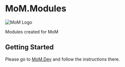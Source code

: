 # MoM.Modules
<p><img src="assets/momlogo.png" srcset="assets/momlogo.svg 1x" class="navbar-brand" alt="MoM Logo" width="152" height="150"></p>

Modules created for MoM

## Getting Started
Please go to [MoM.Dev](https://github.com/RolfVeinoeSorensen/MoM.Dev) and follow the instructions there.